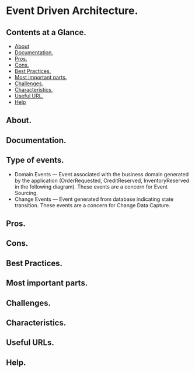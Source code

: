 # Event Driven Architecture.





## Contents at a Glance.
* [About](#about)
* [Documentation.](#documentation)
* [Pros.](#pros)
* [Cons.](#cons)
* [Best Practices.](#best-practices)
* [Most important parts.](#most-important-parts)
* [Challenges.](#challenges)
* [Characteristics.](#characteristics)
* [Useful URL.](#useful-urls)
* [Help](#help)





## About.





## Documentation.





## Type of events.
* Domain Events — Event associated with the business domain generated by the application (OrderRequested, CreditReserved, InventoryReserved in the following diagram). These events are a concern for Event Sourcing.
* Change Events — Event generated from database indicating state transition. These events are a concern for Change Data Capture.





## Pros.






## Cons.





## Best Practices.





## Most important parts.





## Challenges.





## Characteristics.





## Useful URLs.





## Help.
